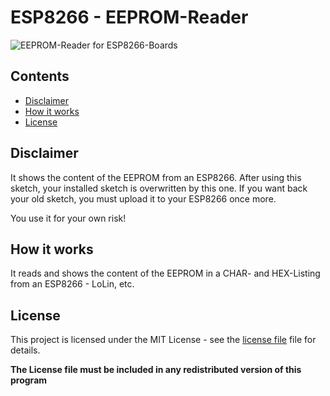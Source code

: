 # ESP8266 - EEPROM-Reader

![EEPROM-Reader for ESP8266-Boards](https://raw.githubusercontent.com/schinfo/EEPROM-Reader/master/screenshots/Output-EEPROM-Reader)

## Contents
- [Disclaimer](#disclaimer)
- [How it works](#how-it-works)
- [License](#license)


## Disclaimer

It shows the content of the EEPROM from an ESP8266.
After using this sketch, your installed sketch is overwritten by this one.
If you want back your old sketch, you must upload it to your ESP8266 once more.

You use it for your own risk!  


## How it works

It reads and shows the content of the EEPROM in a CHAR- and HEX-Listing from an ESP8266 - LoLin, etc.   


## License

This project is licensed under the MIT License - see the [license file](LICENSE) file for details.

**The License file must be included in any redistributed version of this program**
